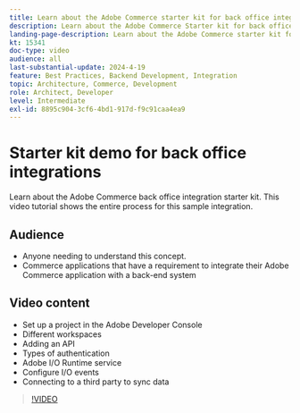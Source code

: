 ```yaml
---
title: Learn about the Adobe Commerce starter kit for back office integrations
description: Learn about the Adobe Commerce Starter kit for back office integrations. This video demonstration shows the power and ease of connecting to back office integrations using this approach.
landing-page-description: Learn about the Adobe Commerce starter kit for back office integrations
kt: 15341
doc-type: video
audience: all
last-substantial-update: 2024-4-19
feature: Best Practices, Backend Development, Integration
topic: Architecture, Commerce, Development
role: Architect, Developer
level: Intermediate
exl-id: 8895c904-3cf6-4bd1-917d-f9c91caa4ea9
---
```

# Starter kit demo for back office integrations

Learn about the Adobe Commerce back office integration starter kit. This video tutorial shows the entire process for this sample integration.

## Audience

* Anyone needing to understand this concept.
* Commerce applications that have a requirement to integrate their Adobe Commerce application with a back-end system

## Video content

* Set up a project in the Adobe Developer Console
* Different workspaces
* Adding an API
* Types of authentication
* Adobe I/O Runtime service
* Configure I/O events
* Connecting to a third party to sync data

>[!VIDEO](https://video.tv.adobe.com/v/3428629?learn=on)
